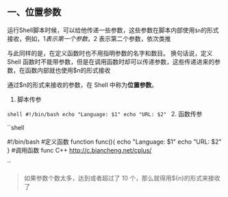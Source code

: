 ## 一、位置参数

运行Shell脚本时候，可以给他传递一些参数，这些参数在脚本内部使用`$n`的形式接收，例如，$1 表示第一个参数，$2 表示第二个参数，依次类推

与此同样的是，在定义函数时也不用指明参数的名字和数目。
换句话说，定义 Shell 函数时不能带参数，但是在调用函数时却可以传递参数，这些传递进来的参数，在函数内部就也使用$n的形式接收

通过$n的形式来接收的参数，在 Shell 中称为**位置参数**。

1. 脚本传参

``shell
  #!/bin/bash
  echo "Language: $1"
  echo "URL: $2"
``
2. 函数传参

``shell

  #!/bin/bash
  #定义函数
  function func(){
      echo "Language: $1"
      echo "URL: $2"
  }
  #调用函数
  func C++ http://c.biancheng.net/cplus/

``

> 如果参数个数太多，达到或者超过了 10 个，那么就得用${n}的形式来接收了
